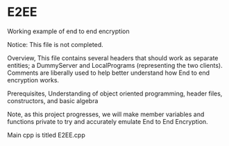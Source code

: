 # E2EE
Working example of end to end encryption

Notice: This file is not completed.

Overview, This file contains several headers that should work as separate entities; a DummyServer and LocalPrograms (representing the two clients). Comments are liberally used to help better understand how End to end encryption works.

Prerequisites, Understanding of object oriented programming, header files, constructors, and basic algebra

Note, as this project progresses, we will make member variables and functions private to try and accurately emulate End to End Encryption.

Main cpp is titled E2EE.cpp
